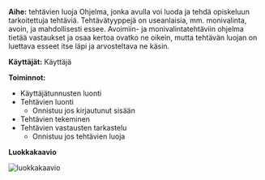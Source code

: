 **Aihe:** tehtävien luoja
Ohjelma, jonka avulla voi luoda ja tehdä opiskeluun tarkoitettuja tehtäviä. Tehtävätyyppejä on useanlaisia, mm. monivalinta, avoin, ja mahdollisesti essee. Avoimiin- ja monivalintatehtäviin ohjelma tietää vastaukset ja osaa kertoa ovatko ne oikein, mutta tehtävän luojan on luettava esseet itse läpi ja arvosteltava ne käsin.

**Käyttäjät:** Käyttäjä

**Toiminnot:**
* Käyttäjätunnusten luonti
* Tehtävien luonti
  * Onnistuu jos kirjautunut sisään
* Tehtävien tekeminen
* Tehtävien vastausten tarkastelu
  * Onnistuu jos tehtävien luoja

**Luokkakaavio**

![luokkakaavio](https://github.com/mikomikono/Excersize-Creator/blob/master/dokumentaatio/luokkakaavio/luokkakaavio.png)

